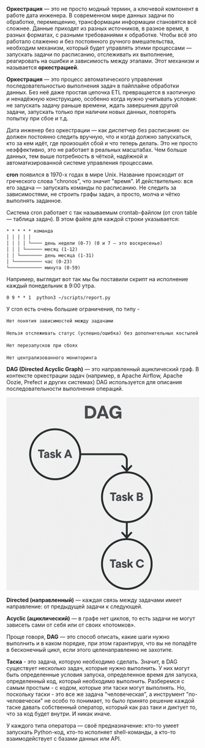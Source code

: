 **Оркестрация** — это не просто модный термин, а ключевой компонент в работе дата инженера. В современном мире данных задачи по обработке, 
перемещению, трансформации информации становятся всё сложнее. Данные приходят из разных источников, в разное время, в разных форматах,
с разными требованиями к обработке. Чтобы всё это работало слаженно и без постоянного ручного вмешательства, необходим механизм, который 
будет управлять этими процессами — запускать задачи по расписанию, отслеживать их выполнение, реагировать на ошибки и зависимость между этапами.
Этот механизм и называется **оркестрацией**.


**Оркестрация** — это процесс автоматического управления последовательностью выполнения задач в пайплайне обработки данных. 
Без неё даже простая цепочка ETL превращается в хаотичную и ненадёжную конструкцию, особенно когда нужно учитывать условия: 
не запускать задачу раньше времени, ждать завершения другой задачи, запускать только при наличии новых данных, повторять попытку при сбое и т.д.


Дата инженер без оркестрации — как диспетчер без расписания: он должен постоянно следить вручную, что и когда должно запускаться, 
кто за кем идёт, где произошёл сбой и что теперь делать. Это не просто неэффективно, это не работает в реальных масштабах. 
Чем больше данных, тем выше потребность в чёткой, надёжной и автоматизированной системе управления процессами.


**cron** появился в 1970-х годах в мире Unix. Название происходит от греческого слова "chronos", что значит "время".
И действительно: вся его задача — запускать команды по расписанию. Не следить за зависимостями, не строить графы задач, 
а просто, молча и чётко выполнять заданное.

Система cron работает с так называемым crontab-файлом (от cron table — таблица задач). В этом файле для каждой строки указывается:

    * * * * * команда
    │ │ │ │ │
    │ │ │ │ └──── день недели (0-7) (0 и 7 — это воскресенье)
    │ │ │ └────── месяц (1-12)
    │ │ └──────── день месяца (1-31)
    │ └────────── час (0-23)
    └──────────── минута (0-59)

Например, выглядит вот так мы бы поставили скрипт на исполнение каждый понедельник в 9:00 утра.

    0 9 * * 1  python3 ~/scripts/report.py

У cron есть очень большие ограничения, по типу - 

    Нет понятия зависимостей между задачами
    
    Нельзя отслеживать статус (успешно/ошибка) без дополнительных костылей
    
    Нет перезапусков при сбоях
    
    Нет централизованного мониторинга

**DAG (Directed Acyclic Graph)** — это направленный ациклический граф. В контексте оркестрации задач 
(например, в Apache Airflow, Apache Oozie, Prefect и других системах) DAG используется для описания последовательности выполнения операций.

![img.png](images/img.png)

**Directed (направленный)** — каждая связь между задачами имеет направление: от предыдущей задачи к следующей.

**Acyclic (ациклический)** — в графе нет циклов, то есть задачи не могут зависеть сами от себя или от своих «потомков».

Проще говоря, **DAG** — это способ описать, какие шаги нужно выполнить и в каком порядке, при этом гарантируя, что вы не 
попадёте в бесконечный цикл, если этого целенаправленно не захотите.

**Таска** - это задача, которую необходимо сделать. Значит, в DAG существует несколько задач, которые нужно выполнить. 
У них могут быть определенные условия запуска, определенное время для запуска, определенный код, который необходимо выполнить. 
Разберемся с самым простым - с кодом, которые эти таски могут выполнять. Но, поскольку таски - это все же задача "человеческая", 
а инструмент "по-человечески" не особо то понимает, то было принято решение каждой таске давать собственный оператор, 
который как раз таки и диктует то, что за код будет внутри. И никак иначе.

У каждого типа оператора — своё предназначение: кто-то умеет запускать Python-код, кто-то исполняет shell-команды, 
а кто-то взаимодействует с базами данных или API.













